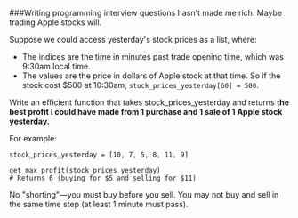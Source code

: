 ###Writing programming interview questions hasn't made me rich. Maybe trading Apple stocks will.

Suppose we could access yesterday's stock prices as a list, where:

* The indices are the time in minutes past trade opening time, which was 9:30am local time.
* The values are the price in dollars of Apple stock at that time.
So if the stock cost $500 at 10:30am, `stock_prices_yesterday[60] = 500`.

Write an efficient function that takes stock_prices_yesterday and returns **the best profit I could have made from 1 purchase and 1 sale of 1 Apple stock yesterday.**

For example:

	stock_prices_yesterday = [10, 7, 5, 8, 11, 9]

    get_max_profit(stock_prices_yesterday)
    # Returns 6 (buying for $5 and selling for $11)

No "shorting"—you must buy before you sell. You may not buy and sell in the same time step (at least 1 minute must pass).